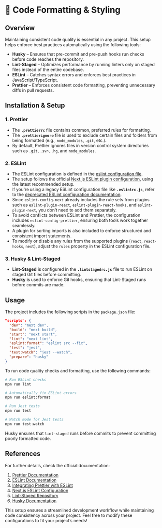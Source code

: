 # 💄 Code Formatting & Styling

## Overview

Maintaining consistent code quality is essential in any project. This setup helps enforce best practices automatically using the following tools:

- **Husky** – Ensures that pre-commit and pre-push hooks run checks before code reaches the repository.
- **Lint-Staged** – Optimizes performance by running linters only on staged files instead of the entire codebase.
- **ESLint** – Catches syntax errors and enforces best practices in JavaScript/TypeScript.
- **Prettier** – Enforces consistent code formatting, preventing unnecessary diffs in pull requests.

## Installation & Setup

### 1. Prettier

- The **`.prettierrc`** file contains common, preferred rules for formatting.
- The **`.prettierignore`** file is used to exclude certain files and folders from being formatted (e.g., `node_modules`, `.git`, etc.).
- By default, Prettier ignores files in version control system directories such as `.git`, `.svn`, `.hg`, and `node_modules`.

### 2. ESLint

- The ESLint configuration is defined in the [eslint configuration file](../eslint.config.mjs).
- The setup follows the official [Next.js ESLint plugin configuration](https://nextjs.org/docs/app/api-reference/config/eslint), using the latest recommended setup.
- If you're using a legacy ESLint configuration file like **`.eslintrc.js`**, refer to the [deprecated ESLint configuration documentation](https://eslint.org/docs/latest/use/configure/configuration-files-deprecated).
- Since `eslint-config-next` already includes the rule sets from plugins such as `eslint-plugin-react`, `eslint-plugin-react-hooks`, and `eslint-plugin-next`, you don’t need to add them separately.
- To avoid conflicts between ESLint and Prettier, the configuration includes `eslint-config-prettier`, ensuring both tools work together seamlessly.
- A plugin for sorting imports is also included to enforce structured and consistent import statements.
- To modify or disable any rules from the supported plugins (`react`, `react-hooks`, `next`), adjust the `rules` property in the ESLint configuration file.

### 3. Husky & Lint-Staged

- **Lint-Staged** is configured in the **`.lintstagedrc.js`** file to run ESLint on staged Git files before committing.
- **Husky** is used to enforce Git hooks, ensuring that Lint-Staged runs before commits are made.

## Usage

The project includes the following scripts in the `package.json` file:

```json
"scripts": {
  "dev": "next dev",
  "build": "next build",
  "start": "next start",
  "lint": "next lint",
  "eslint:format": "eslint src --fix",
  "test": "jest",
  "test:watch": "jest --watch",
  "prepare": "husky"
}
```

To run code quality checks and formatting, use the following commands:

```bash
# Run ESLint checks
npm run lint

# Automatically fix ESLint errors
npm run eslint:format

# Run Jest tests
npm run test

# Watch mode for Jest tests
npm run test:watch
```

Husky ensures that `lint-staged` runs before commits to prevent committing poorly formatted code.

## References

For further details, check the official documentation:

1. [Prettier Documentation](https://prettier.io/docs/)
2. [ESLint Documentation](https://eslint.org/docs/latest/)
3. [Integrating Prettier with ESLint](https://prettier.io/docs/integrating-with-linters)
4. [Next.js ESLint Configuration](https://nextjs.org/docs/app/api-reference/config/eslint)
5. [Lint-Staged Repository](https://github.com/lint-staged/lint-staged)
6. [Husky Documentation](https://typicode.github.io/husky/)

This setup ensures a streamlined development workflow while maintaining code consistency across your project. Feel free to modify these configurations to fit your project’s needs!

